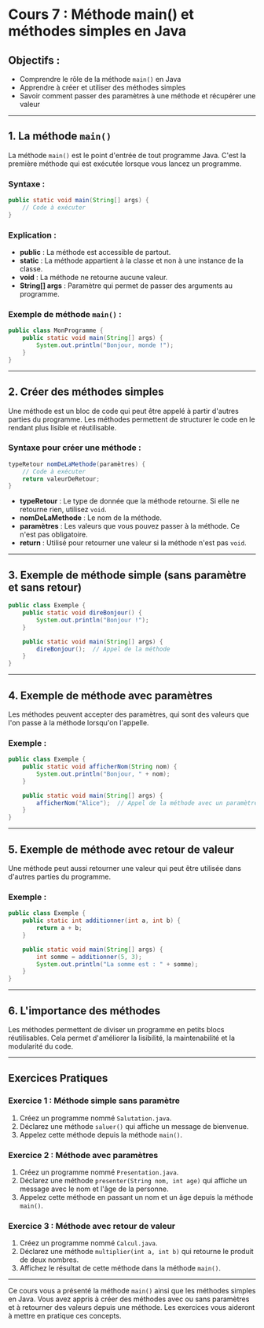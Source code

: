 
# Cours 7 : Méthode main() et méthodes simples en Java

## Objectifs :
- Comprendre le rôle de la méthode `main()` en Java
- Apprendre à créer et utiliser des méthodes simples
- Savoir comment passer des paramètres à une méthode et récupérer une valeur

---

## 1. La méthode `main()`
La méthode `main()` est le point d'entrée de tout programme Java. C'est la première méthode qui est exécutée lorsque vous lancez un programme.

### Syntaxe :
```java
public static void main(String[] args) {
    // Code à exécuter
}
```

### Explication :
- **public** : La méthode est accessible de partout.
- **static** : La méthode appartient à la classe et non à une instance de la classe.
- **void** : La méthode ne retourne aucune valeur.
- **String[] args** : Paramètre qui permet de passer des arguments au programme.

### Exemple de méthode `main()` :
```java
public class MonProgramme {
    public static void main(String[] args) {
        System.out.println("Bonjour, monde !");
    }
}
```

---

## 2. Créer des méthodes simples
Une méthode est un bloc de code qui peut être appelé à partir d'autres parties du programme. Les méthodes permettent de structurer le code en le rendant plus lisible et réutilisable.

### Syntaxe pour créer une méthode :
```java
typeRetour nomDeLaMethode(paramètres) {
    // Code à exécuter
    return valeurDeRetour;
}
```

- **typeRetour** : Le type de donnée que la méthode retourne. Si elle ne retourne rien, utilisez `void`.
- **nomDeLaMethode** : Le nom de la méthode.
- **paramètres** : Les valeurs que vous pouvez passer à la méthode. Ce n'est pas obligatoire.
- **return** : Utilisé pour retourner une valeur si la méthode n'est pas `void`.

---

## 3. Exemple de méthode simple (sans paramètre et sans retour)
```java
public class Exemple {
    public static void direBonjour() {
        System.out.println("Bonjour !");
    }

    public static void main(String[] args) {
        direBonjour();  // Appel de la méthode
    }
}
```

---

## 4. Exemple de méthode avec paramètres
Les méthodes peuvent accepter des paramètres, qui sont des valeurs que l'on passe à la méthode lorsqu'on l'appelle.

### Exemple :
```java
public class Exemple {
    public static void afficherNom(String nom) {
        System.out.println("Bonjour, " + nom);
    }

    public static void main(String[] args) {
        afficherNom("Alice");  // Appel de la méthode avec un paramètre
    }
}
```

---

## 5. Exemple de méthode avec retour de valeur
Une méthode peut aussi retourner une valeur qui peut être utilisée dans d'autres parties du programme.

### Exemple :
```java
public class Exemple {
    public static int additionner(int a, int b) {
        return a + b;
    }

    public static void main(String[] args) {
        int somme = additionner(5, 3);
        System.out.println("La somme est : " + somme);
    }
}
```

---

## 6. L'importance des méthodes
Les méthodes permettent de diviser un programme en petits blocs réutilisables. Cela permet d'améliorer la lisibilité, la maintenabilité et la modularité du code.

---

## Exercices Pratiques

### Exercice 1 : Méthode simple sans paramètre
1. Créez un programme nommé `Salutation.java`.
2. Déclarez une méthode `saluer()` qui affiche un message de bienvenue.
3. Appelez cette méthode depuis la méthode `main()`.

### Exercice 2 : Méthode avec paramètres
1. Créez un programme nommé `Presentation.java`.
2. Déclarez une méthode `presenter(String nom, int age)` qui affiche un message avec le nom et l'âge de la personne.
3. Appelez cette méthode en passant un nom et un âge depuis la méthode `main()`.

### Exercice 3 : Méthode avec retour de valeur
1. Créez un programme nommé `Calcul.java`.
2. Déclarez une méthode `multiplier(int a, int b)` qui retourne le produit de deux nombres.
3. Affichez le résultat de cette méthode dans la méthode `main()`.

---

Ce cours vous a présenté la méthode `main()` ainsi que les méthodes simples en Java. Vous avez appris à créer des méthodes avec ou sans paramètres et à retourner des valeurs depuis une méthode. Les exercices vous aideront à mettre en pratique ces concepts.
